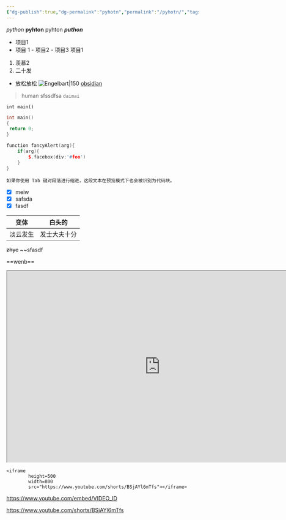 ```yaml
---
{"dg-publish":true,"dg-permalink":"pyhotn","permalink":"/pyhotn/","tags":"gardenEntry"}
---
```


*python* **pyhton** pyhton _**puthon**_ 

-  项目1
- 项目 1
				- 项目2
				- 项目3
项目1
1. 羡慕2
2. 二十发
- 放松放松
![Engelbart|150](https://history-computer.com/ModernComputer/Basis/images/Engelbart.jpg)
[obsidian](http://obsidian.md)
> human
> sfssdfsa
`daimai `

`int main()`
```cpp
int main()
{
 return 0;
}
```

```cpp
function fancyAlert(arg){
	if(arg){
		$.facebox(div:'#foo')
	}
}
```
	如果你使用 Tab 键对段落进行缩进，这段文本在预览模式下也会被识别为代码块。

- [x] meiw
- [x] safsda
- [x] fasdf

| 变体|白头的|
| -- | --- |
| 淡云发生 | 发士大夫十分 |

~~zhye~~
~~sfasdf

==wenb==
<iframe 
		height=500
		width=800
		src="https://www.youtube.com/"></iframe>

```type
<iframe 
		height=500
		width=800
		src="https://www.youtube.com/shorts/BSjAYl6mTfs"></iframe>
```
https://www.youtube.com/embed/VIDEO_ID

https://www.youtube.com/shorts/BSjAYl6mTfs
